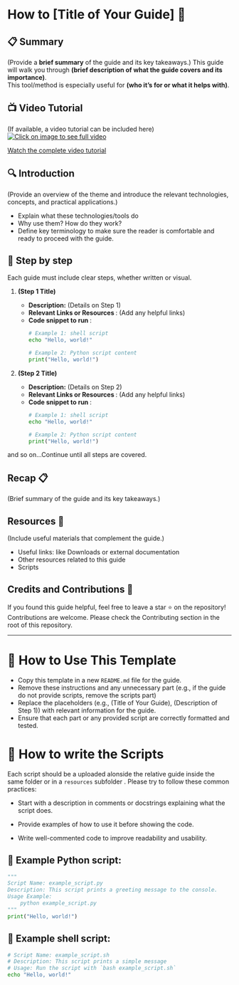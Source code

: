 # How to [Title of Your Guide] 📝

## 📋 Summary
(Provide a **brief summary** of the guide and its key takeaways.)
This guide will walk you through **(brief description of what the guide covers and its importance)**.  
This tool/method is especially useful for **(who it’s for or what it helps with)**.

## 📺 Video Tutorial <Optional>
(If available, a video tutorial can be included here)
[![Click on image to see full video](https://img.youtube.com/vi/YOUTUBE_VIDEO_ID_HERE/0.jpg "Watch the complete video tutorial")](https://www.youtube.com/watch?v=YOUTUBE_VIDEO_ID_HERE)

[Watch the complete video tutorial](https://www.youtube.com/watch?v=YOUTUBE_VIDEO_ID_HERE)

## 🔍 Introduction
(Provide an overview of the theme and introduce the relevant technologies, concepts, and practical applications.)
- Explain what these technologies/tools do
- Why use them? How do they work?
- Define key terminology to make sure the reader is comfortable and ready to proceed with the guide.

## 📝 Step by step
Each guide must include clear steps, whether written or visual.

1. **(Step 1 Title)**  
   - **Description:** (Details on Step 1)  
   - **Relevant Links or Resources <Optional>**: (Add any helpful links)
   - **Code snippet to run <optional>**: 
        ```sh
        # Example 1: shell script
        echo "Hello, world!"
        ```
        ```python
        # Example 2: Python script content
        print("Hello, world!")
        ```

2. **(Step 2 Title)**  
   - **Description:** (Details on Step 2)  
   - **Relevant Links or Resources <Optional>**: (Add any helpful links)
   - **Code snippet to run <optional>**: 
        ```sh
        # Example 1: shell script
        echo "Hello, world!"
        ```
        ```python
        # Example 2: Python script content
        print("Hello, world!")
        ```

and so on...Continue until all steps are covered.

## Recap 📋
(Brief summary of the guide and its key takeaways.)

## Resources 📂 <optional>
(Include useful materials that complement the guide.)
- Useful links: like Downloads or external documentation <optional> 
- Other resources related to this guide <optional>
- Scripts <optional>

## Credits and Contributions 🤝 
If you found this guide helpful, feel free to leave a star ⭐ on the repository! Contributions are welcome. Please check the Contributing section in the root of this repository.

---

# 🔹 How to Use This Template
- Copy this template in a new `README.md` file for the guide. 
- Remove these instructions and any unnecessary part (e.g., if the guide do not provide scripts, remove the scripts part)
- Replace the placeholders (e.g., (Title of Your Guide), (Description of Step 1)) with relevant information for the guide.
- Ensure that each part or any provided script are correctly formatted and tested.

# 🔹 How to write the Scripts 
Each script should be a uploaded alonside the relative guide inside the same folder or in a `resources` subfolder . Please try to follow these common practices:

- Start with a description in comments or docstrings explaining what the script does.

- Provide examples of how to use it before showing the code.

- Write well-commented code to improve readability and usability.

## 🔹 Example Python script:
```python
"""
Script Name: example_script.py
Description: This script prints a greeting message to the console.
Usage Example:
    python example_script.py
"""
print("Hello, world!")
```

## 🔹 Example shell script:
```sh
# Script Name: example_script.sh
# Description: This script prints a simple message
# Usage: Run the script with `bash example_script.sh`
echo "Hello, world!"
```

